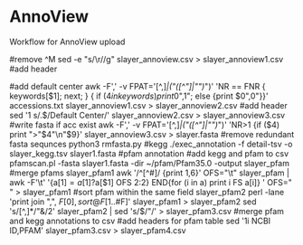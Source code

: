 # AnnoView
Workflow for AnnoView upload

#remove ^M
sed -e "s/\r//g" slayer_annoview.csv > slayer_annoview1.csv
#add header 

#add default center
awk -F',' -v FPAT='[^,]*|("([^"]|"")*")' 'NR == FNR { keywords[$1]; next; } { if ($4 in keywords) print$0",1"; else {print $0",0"}}' accessions.txt slayer_annoview1.csv > slayer_annoview2.csv
#add header
sed '1 s/.$/Default Center/' slayer_annoview2.csv > slayer_annoview3.csv 
#write fasta if acc exist
awk -F',' -v FPAT='[^,]*|("([^"]|"")*")' 'NR>1 {if ($4) print ">"$4"\n"$9}' slayer_annoview3.csv > slayer.fasta
#remove redundant fasta sequnces
python3 rmfasta.py
#kegg
./exec_annotation -f detail-tsv -o slayer_kegg.tsv slayer1.fasta
#pfam annotation
#add kegg and pfam to csv
pfamscan.pl -fasta slayer1.fasta -dir ~/pfam/Pfam35.0 -output slayer_pfam
#merge pfams slayer_pfam1
awk '/^[^#]/ {print $1,$6}' OFS="\t" slayer_pfam | awk -F'\t' '{a[$1]=a[$1]?a[$1] OFS $2:$2} END{for (i in a) print i FS a[i]} ' OFS=" " > slayer_pfam1
#sort pfam within the same field slayer_pfam2
perl -lane 'print join ",", $F[0], sort @F[1..$#F]'  slayer_pfam1 > slayer_pfam2
sed 's/[^,]*/"&/2' slayer_pfam2 | sed 's/$/"/' > slayer_pfam3.csv
#merge pfam and kegg annotations to csv
#add headers for pfam table
sed '1i NCBI ID,PFAM' slayer_pfam3.csv > slayer_pfam4.csv
